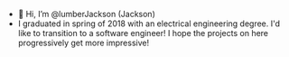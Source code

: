 - 👋 Hi, I’m @lumberJackson (Jackson)
- I graduated in spring of 2018 with an electrical engineering degree. I'd like to transition to a software engineer!
I hope the projects on here progressively get more impressive!
